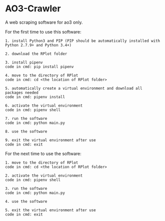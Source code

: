 # AO3-Crawler
A web scraping software for ao3 only. 


For the first time to use this software:
	
	1. install Python3 and PIP (PIP should be automatically installed with Python 2.7.9+ and Python 3.4+)

	2. download the RPlot folder
	
	3. install pipenv
	code in cmd: pip install pipenv

	4. move to the directory of RPlot
	code in cmd: cd <the location of RPlot folder>

	5. automatically create a virtual environment and download all packages needed
	code in cmd: pipenv install

	6. activate the virtual environment
	code in cmd: pipenv shell

	7. run the software
	code in cmd: python main.py
	
	8. use the software

	9. exit the virtual environment after use
	code in cmd: exit

For the next time to use the software:
	
	1. move to the directory of RPlot
	code in cmd: cd <the location of RPlot folder>

	2. activate the virtual environment
	code in cmd: pipenv shell

	3. run the software
	code in cmd: python main.py

	4. use the software

	5. exit the virtual environment after use
	code in cmd: exit
